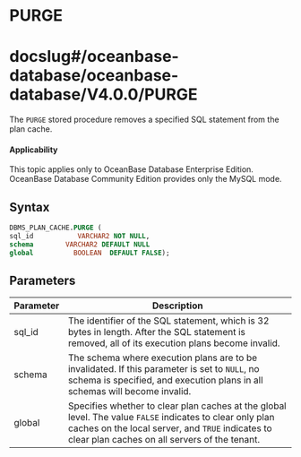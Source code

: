 PURGE
==========================
# docslug#/oceanbase-database/oceanbase-database/V4.0.0/PURGE
The `PURGE` stored procedure removes a specified SQL statement from the plan cache.

  <main id="notice" >
    <h4>Applicability</h4>
    <p>This topic applies only to OceanBase Database Enterprise Edition. OceanBase Database Community Edition provides only the MySQL mode. </p>
  </main>

Syntax
-----------------------

```sql
DBMS_PLAN_CACHE.PURGE (
sql_id           VARCHAR2 NOT NULL,
schema        VARCHAR2 DEFAULT NULL
global          BOOLEAN  DEFAULT FALSE);
```



Parameters
-------------------------



| Parameter | Description |
|--------|-------------------------------------------------------------------------------|
| sql_id | The identifier of the SQL statement, which is 32 bytes in length.  After the SQL statement is removed, all of its execution plans become invalid.  |
| schema | The schema where execution plans are to be invalidated. If this parameter is set to `NULL`, no schema is specified, and execution plans in all schemas will become invalid.  |
| global | Specifies whether to clear plan caches at the global level. The value `FALSE` indicates to clear only plan caches on the local server, and `TRUE` indicates to clear plan caches on all servers of the tenant.  |


